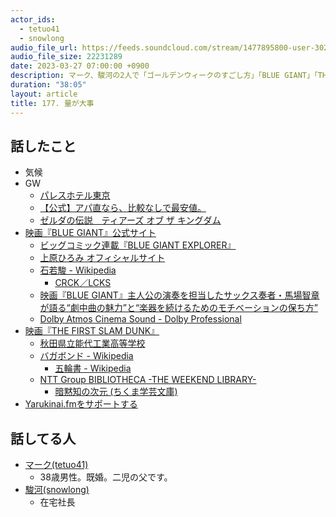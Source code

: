 ```yaml
---
actor_ids:
  - tetuo41
  - snowlong
audio_file_url: https://feeds.soundcloud.com/stream/1477895800-user-302747142-yarukinai-177-2023_03_27.mp3
audio_file_size: 22231289
date: 2023-03-27 07:00:00 +0900
description: マーク、駿河の2人で「ゴールデンウィークのすごし方」「BLUE GIANT」「THE FIRST SLAM DUNK」などについて話しました。
duration: "38:05"
layout: article
title: 177. 量が大事
---
```


## 話したこと
- 気候
- GW
  - [パレスホテル東京](https://www.palacehoteltokyo.com/)
  - [【公式】アパ直なら、比較なしで最安値。](https://www.apahotel.com/)
  - [ゼルダの伝説　ティアーズ オブ ザ キングダム](https://www.nintendo.co.jp/zelda/totk/index.html)
- [映画『BLUE GIANT』公式サイト](https://bluegiant-movie.jp/#modal)
  - [ビッグコミック連載『BLUE GIANT EXPLORER』](https://bluegiant.jp/)
  - [上原ひろみ オフィシャルサイト](https://www.hiromiuehara.com/)
  - [石若駿 - Wikipedia](https://ja.wikipedia.org/wiki/%E7%9F%B3%E8%8B%A5%E9%A7%BF)
    - [CRCK／LCKS](https://crcklcks.tumblr.com/)
  - [映画『BLUE GIANT』主人公の演奏を担当したサックス奏者・馬場智章が語る“劇中曲の魅力”と“楽器を続けるためのモチベーションの保ち方”](https://www.shimamura.co.jp/happyjam/post/5958)
  - [Dolby Atmos Cinema Sound - Dolby Professional](https://professional.dolby.com/ja/cinema/dolby-atmos-cinema-sound/#gref)
- [映画『THE FIRST SLAM DUNK』](https://slamdunk-movie.jp/)
  - [秋田県立能代工業高等学校](http://www.noshitech-h.akita-pref.ed.jp/)
  - [バガボンド - Wikipedia](https://ja.wikipedia.org/wiki/%E3%83%90%E3%82%AC%E3%83%9C%E3%83%B3%E3%83%89)
    - [五輪書 - Wikipedia](https://ja.wikipedia.org/wiki/%E4%BA%94%E8%BC%AA%E6%9B%B8)
  - [NTT Group BIBLIOTHECA -THE WEEKEND LIBRARY-](https://www.j-wave.co.jp/original/bibliotheca/entry/230225.html)
    - [暗黙知の次元 (ちくま学芸文庫) ](https://www.amazon.co.jp/dp/4480088164)
- [Yarukinai.fmをサポートする](https://note.com/tetuo41/circle)

## 話してる人
- [マーク(tetuo41)](https://twitter.com/tetuo41)
  - 38歳男性。既婚。二児の父です。
- [駿河(snowlong)](https://twitter.com/_snowlong)
  - 在宅社長
